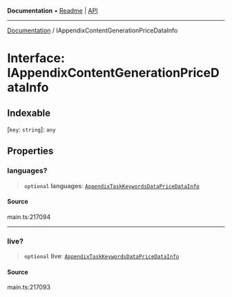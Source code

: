 **Documentation** • [Readme](../README.md) \| [API](../globals.md)

***

[Documentation](../README.md) / IAppendixContentGenerationPriceDataInfo

# Interface: IAppendixContentGenerationPriceDataInfo

## Indexable

 \[`key`: `string`\]: `any`

## Properties

### languages?

> **`optional`** **languages**: [`AppendixTaskKeywordsDataPriceDataInfo`](../classes/AppendixTaskKeywordsDataPriceDataInfo.md)

#### Source

main.ts:217094

***

### live?

> **`optional`** **live**: [`AppendixTaskKeywordsDataPriceDataInfo`](../classes/AppendixTaskKeywordsDataPriceDataInfo.md)

#### Source

main.ts:217093
